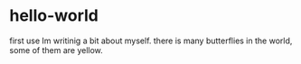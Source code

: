 # hello-world
first use
Im writinig a bit about myself.
there is many butterflies in the world, some of them are yellow.
